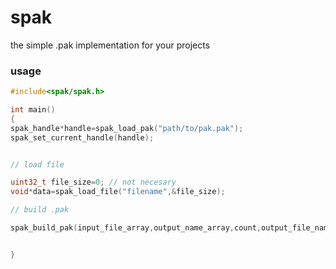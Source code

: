 # spak
the simple .pak implementation for your projects

### usage

```c
#include<spak/spak.h>

int main()
{
spak_handle*handle=spak_load_pak("path/to/pak.pak");
spak_set_current_handle(handle);


// load file

uint32_t file_size=0; // not necesary
void*data=spak_load_file("filename",&file_size);

// build .pak

spak_build_pak(input_file_array,output_name_array,count,output_file_name);


}


```
